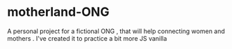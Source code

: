 # motherland-ONG
A personal project for a fictional ONG , that will help connecting women and mothers . I've created it to practice a bit more JS vanilla 
